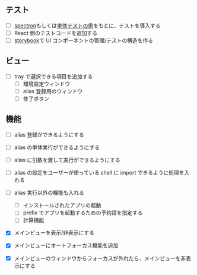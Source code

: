 ## テスト

- [ ] [spectron](https://www.electronjs.org/spectron)もしくは[単体テストの例](https://www.electronjs.org/docs/development/testing)をもとに、テストを導入する
- [ ] React 側のテストコードを追加する
- [ ] [storybook](https://storybook.js.org/)で UI コンポーネントの管理/テストの構造を作る

## ビュー

- [ ] tray で選択できる項目を追加する
  - [ ] 環境設定ウィンドウ
  - [ ] alias 登録用のウィンドウ
  - [ ] 修了ボタン

## 機能

- [ ] alias 登録ができるようにする

- [ ] alias の単体実行ができるようにする

- [ ] alias に引数を渡して実行ができるようにする

- [ ] alias の設定をユーザーが使っている shell に import できるように処理を入れる

- [ ] alias 実行以外の機能も入れる

  - [ ] インストールされたアプリの起動
  - [ ] prefix でアプリを起動するための予約語を指定する
  - [ ] 計算機能

- [x] メインビューを表示/非表示にする

- [x] メインビューにオートフォーカス機能を追加

- [x] メインビューのウィンドウからフォーカスが外れたら、メインビューを非表示にする
